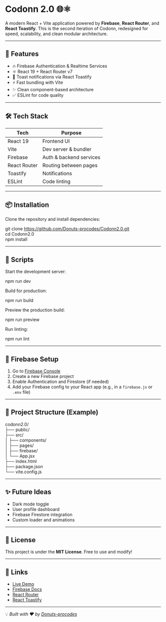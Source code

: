 # Codonn 2.0 🌐⚛️

A modern React + Vite application powered by **Firebase**, **React Router**, and **React Toastify**. This is the second iteration of Codonn, redesigned for speed, scalability, and clean modular architecture.

---

## 🚀 Features

- 🔥 Firebase Authentication & Realtime Services  
- ⚛️ React 19 + React Router v7  
- 💬 Toast notifications via React Toastify  
- ⚡ Fast bundling with Vite  
- ✨ Clean component-based architecture  
- ✅ ESLint for code quality

---

## 🛠️ Tech Stack

| Tech          | Purpose                        |
|---------------|--------------------------------|
| React 19      | Frontend UI                    |
| Vite          | Dev server & bundler           |
| Firebase      | Auth & backend services        |
| React Router  | Routing between pages          |
| Toastify      | Notifications                  |
| ESLint        | Code linting                   |

---

## 📦 Installation

Clone the repository and install dependencies:

git clone https://github.com/Donuts-procodes/Codonn2.0.git  
cd Codonn2.0  
npm install

---

## 🔧 Scripts

Start the development server:

npm run dev

Build for production:

npm run build

Preview the production build:

npm run preview

Run linting:

npm run lint

---

## 🔐 Firebase Setup

1. Go to [Firebase Console](https://console.firebase.google.com/)  
2. Create a new Firebase project  
3. Enable Authentication and Firestore (if needed)  
4. Add your Firebase config to your React app (e.g., in a `firebase.js` or `.env` file)

---

## 📁 Project Structure (Example)

codonn2.0/  
├── public/  
├── src/  
│   ├── components/  
│   ├── pages/  
│   ├── firebase/  
│   └── App.jsx  
├── index.html  
├── package.json  
└── vite.config.js

---

## ✨ Future Ideas

- Dark mode toggle  
- User profile dashboard  
- Firebase Firestore integration  
- Custom loader and animations

---

## 📄 License

This project is under the **MIT License**. Free to use and modify!

---

## 🔗 Links

- [Live Demo](#) <!-- Add your deployed link -->
- [Firebase Docs](https://firebase.google.com/docs)
- [React Router](https://reactrouter.com/)
- [React Toastify](https://fkhadra.github.io/react-toastify/introduction)

---

💡 *Built with ❤️ by [Donuts-procodes](https://github.com/Donuts-procodes)*
